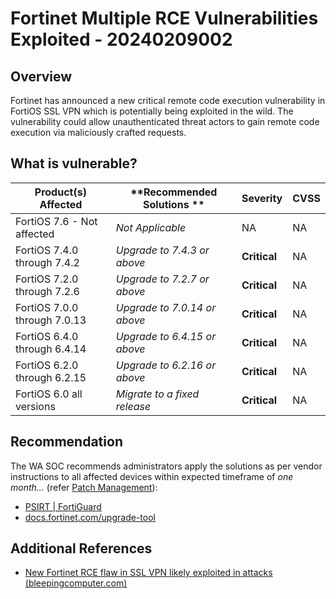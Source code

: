 # Fortinet Multiple RCE Vulnerabilities Exploited - 20240209002

## Overview

Fortinet has announced a new critical remote code execution vulnerability in FortiOS SSL VPN which is potentially being exploited in the wild. The vulnerability could allow unauthenticated threat actors to gain remote code execution via maliciously crafted requests.


## What is vulnerable?

| **Product(s) Affected** | **Recommended Solutions **| **Severity**     | **CVSS** |
| ----------------------- | ------------- | ---------------- | -------- |
| FortiOS 7.6 - Not affected | _Not Applicable_ | NA | NA |
| FortiOS 7.4.0 through 7.4.2 | _Upgrade to 7.4.3 or above_ | **Critical** | NA |
| FortiOS 7.2.0 through 7.2.6 | _Upgrade to 7.2.7 or above_ | **Critical** |  NA |
| FortiOS 7.0.0 through 7.0.13 | _Upgrade to 7.0.14 or above_ | **Critical** |  NA |
| FortiOS 6.4.0 through 6.4.14 | _Upgrade to 6.4.15 or above_ | **Critical** |  NA |
| FortiOS 6.2.0 through 6.2.15 | _Upgrade to 6.2.16 or above_ | **Critical** |  NA |
| FortiOS 6.0 all versions | _Migrate to a fixed release_ | **Critical** | NA |


## Recommendation

The WA SOC recommends administrators apply the solutions as per vendor instructions to all affected devices within expected timeframe of *one month...* (refer [Patch Management](../guidelines/patch-management.md)):

- [PSIRT | FortiGuard](https://www.fortiguard.com/psirt/FG-IR-24-015)
- [docs.fortinet.com/upgrade-tool](https://docs.fortinet.com/upgrade-tool)

## Additional References

- [New Fortinet RCE flaw in SSL VPN likely exploited in attacks (bleepingcomputer.com)](https://www.bleepingcomputer.com/news/security/new-fortinet-rce-flaw-in-ssl-vpn-likely-exploited-in-attacks/)
